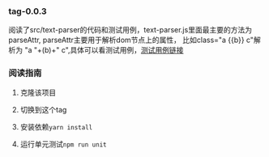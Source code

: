 ### tag-0.0.3

阅读了src/text-parser的代码和测试用例，text-parser.js里面最主要的方法为parseAttr, parseAttr主要用于解析dom节点上的属性， 比如class="a {{b}} c"解析为 "a "+(b)+" c",具体可以看测试用例，[测试用例链接](https://github.com/VimMing/learningVue/blob/1a0674acb8ea3c9142d7e034e8218ff1a9499729/test/unit/text-parser.test.js#L54)

### 阅读指南

1. 克隆该项目

2. 切换到这个tag

3. 安装依赖```yarn install```

4. 运行单元测试```npm run unit```
